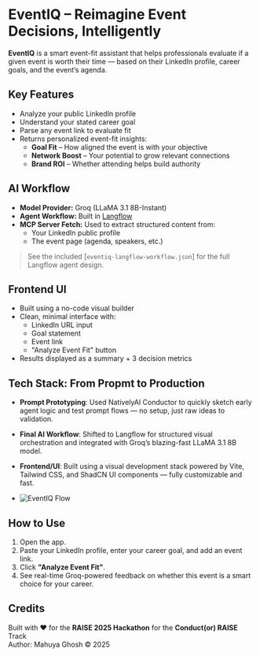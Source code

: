 # EventIQ – Reimagine Event Decisions, Intelligently

**EventIQ** is a smart event-fit assistant that helps professionals evaluate if a given event is worth their time — based on their LinkedIn profile, career goals, and the event’s agenda.


## Key Features

- Analyze your public LinkedIn profile
- Understand your stated career goal
- Parse any event link to evaluate fit
- Returns personalized event-fit insights: 
  - **Goal Fit** – How aligned the event is with your objective
  - **Network Boost** – Your potential to grow relevant connections
  - **Brand ROI** – Whether attending helps build authority


## AI Workflow

- **Model Provider:** Groq (LLaMA 3.1 8B-Instant)
- **Agent Workflow:** Built in [Langflow](https://github.com/langflow-ai/langflow)
- **MCP Server Fetch:** Used to extract structured content from:
  - Your LinkedIn public profile
  - The event page (agenda, speakers, etc.)

> See the included [`eventiq-langflow-workflow.json`] for the full Langflow agent design.


## Frontend UI

- Built using a no-code visual builder 
- Clean, minimal interface with:
  - LinkedIn URL input
  - Goal statement
  - Event link
  - "Analyze Event Fit" button
- Results displayed as a summary + 3 decision metrics


## Tech Stack: From Propmt to Production

- **Prompt Prototyping**: Used NativelyAI Conductor to quickly sketch early agent logic and test prompt flows — no setup, just raw ideas to validation.
- **Final AI Workflow**: Shifted to Langflow for structured visual orchestration and integrated with Groq’s blazing-fast LLaMA 3.1 8B model.
- **Frontend/UI**: Built using a visual development stack powered by Vite, Tailwind CSS, and ShadCN UI components — fully customizable and fast.

- ![EventIQ Flow](https://drive.google.com/file/d/10kg3MYzV7Lo2s6AYR09-oT1-bGXQoNTU/view?usp=sharing)


## How to Use

1. Open the app.
2. Paste your LinkedIn profile, enter your career goal, and add an event link.
3. Click **"Analyze Event Fit"**.
4. See real-time Groq-powered feedback on whether this event is a smart choice for your career.


## Credits

Built with ❤️ for the **RAISE 2025 Hackathon** for the **Conduct(or) RAISE** Track  
Author: Mahuya Ghosh © 2025
